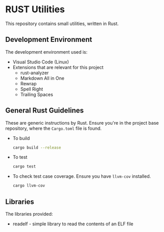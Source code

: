# RUST Utilities <!-- omit in toc -->

This repository contains small utilities, written in Rust.

## Development Environment

The development environment used is:

- Visual Studio Code (Linux)
- Extensions that are relevant for this project
  - rust-analyzer
  - Markdown All in One
  - Rewrap
  - Spell Right
  - Trailing Spaces

## General Rust Guidelines

These are generic instructions by Rust. Ensure you're in the project base
repository, where the `Cargo.toml` file is found.

- To build

  ```sh
  cargo build --release
  ```
- To test

  ```sh
  cargo test
  ```

- To check test case coverage. Ensure you have `llvm-cov` installed.

  ```sh
  cargo llvm-cov
  ```

## Libraries

The libraries provided:

* readelf - simple library to read the contents of an ELF file

